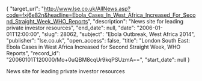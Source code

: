 {
  "target_url": "http://www.lse.co.uk/AllNews.asp?code=fxj6e82n&headline=Ebola_Cases_In_West_Africa_Increased_For_Second_Straight_Week_WHO_Reports", 
  "description": "News site for leading private investor resources", 
  "end_date": null, 
  "date": "2006-01-01T12:00:00", 
  "slug": 28062, 
  "subject": "Ebola Outbreak, West Africa 2014", 
  "publisher": "lse.co.uk", 
  "open_access": false, 
  "title": "London South East: Ebola Cases in West Africa Increased for Second Straight Week, WHO Reports", 
  "record_id": "20060101T120000/Mo+0uQBM8cqUr9kqPSUzmA==", 
  "start_date": null
}

News site for leading private investor resources